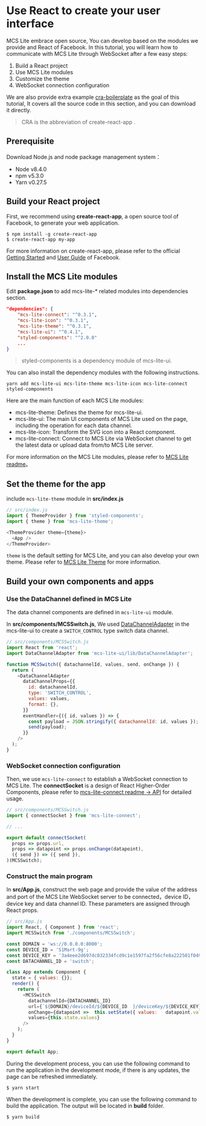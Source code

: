 # Use React to create your user interface

MCS Lite embrace open source, You can develop based on the modules we provide and React of Facebook. In this tutorial, you will learn how to communicate with MCS Lite through WebSocket after a few easy steps:

1.   Build a React project
2.   Use MCS Lite modules
3.   Customize the theme
4.   WebSocket connection configuration

We are also provide extra example [cra-boilerplate](https://github.com/MCS-Lite/cra-boilerplate) as the goal of this tutorial, It covers all the source code in this section, and you can download it directly.

> CRA is the abbreviation of create-react-app .

## Prerequisite
Download Node.js and node package management system：

*   Node v8.4.0
*   npm v5.3.0
*   Yarn v0.27.5

## Build your React project
First, we recommend using **create-react-app**, a open source tool of Facebook, to generate your web application.

```
$ npm install -g create-react-app
$ create-react-app my-app
```

For more information on create-react-app, please refer to the official [Getting Started](https://github.com/facebookincubator/create-react-app#getting-started) and [User Guide](https://github.com/facebookincubator/create-react-app/blob/master/packages/react-scripts/template/README.md) of Facebook.

## Install the MCS Lite modules
Edit **package.json** to add mcs-lite-* related modules into dependencies section.

```json
"dependencies": {
    "mcs-lite-connect": "^0.3.1",
    "mcs-lite-icon": "^0.3.1",
    "mcs-lite-theme": "^0.3.1",
    "mcs-lite-ui": "^0.4.1",
    "styled-components": "^2.0.0"
    ...
}
```

> styled-components is a dependency module of mcs-lite-ui.

You can also install the dependency modules with the following instructions.

```
yarn add mcs-lite-ui mcs-lite-theme mcs-lite-icon mcs-lite-connect styled-components
```

Here are the main function of each MCS Lite modules:

* mcs-lite-theme: Defines the theme for mcs-lite-ui.
* mcs-lite-ui: The main UI components of MCS Lite used on the page, including the operation for each data channel.
* mcs-lite-icon: Transform the SVG icon into a React component.
* mcs-lite-connect: Connect to MCS Lite via WebSocket channel to get the latest data or upload data from/to MCS Lite server.

For more information on the MCS Lite modules, please refer to [MCS Lite readme](https://github.com/MCS-Lite/mcs-lite/blob/master/README.md)。

## Set the theme for the app

include `mcs-lite-theme` module in **src/index.js**

```js
// src/index.js
import { ThemeProvider } from 'styled-components';
import { theme } from 'mcs-lite-theme';

<ThemeProvider theme={theme}>
  <App />
</ThemeProvider>
```

`theme` is the default setting for MCS Lite, and you can also develop your own theme. Please refer to [MCS Lite Theme](http://mcs-lite-ui.netlify.com/?selectedKind=API%20%5Bmcs-lite-theme%5D&selectedStory=%5BJSON%5D%20theme&full=0&down=0&left=1&panelRight=0&downPanel=storybook%2Factions%2Factions-panel) for more information.


## Build your own components and apps

### Use the DataChannel defined in MCS Lite

The data channel components are defined in `mcs-lite-ui` module. 

In **src/components/MCSSwitch.js**, We used [DataChannelAdapter](http://mcs-lite-ui.netlify.com/?selectedKind=DataChannelAdapter&selectedStory=API&full=0&down=0&left=1&panelRight=0&downPanel=storybook%2Factions%2Factions-panel) in the mcs-lite-ui to create a `SWITCH_CONTROL` type switch data channel.

```js
// src/components/MCSSwitch.js
import React from 'react';
import DataChannelAdapter from 'mcs-lite-ui/lib/DataChannelAdapter';

function MCSSwitch({ datachannelId, values, send, onChange }) {
  return (
    <DataChannelAdapter
      dataChannelProps={{
        id: datachannelId,
        type: 'SWITCH_CONTROL',
        values: values,
        format: {},
      }}
      eventHandler={({ id, values }) => {
        const payload = JSON.stringify({ datachannelId: id, values });
        send(payload);
      }}
    />
  );
}
```

### WebSocket connection configuration

Then, we use `mcs-lite-connect` to establish a WebSocket connection to MCS Lite. The **connectSocket** is a design of React Higher-Order Components, please refer to [mcs-lite-connect readme -> API](https://github.com/MCS-Lite/mcs-lite/tree/master/packages/mcs-lite-connect) for detailed usage.

```js
// src/components/MCSSwitch.js
import { connectSocket } from 'mcs-lite-connect';

// ...

export default connectSocket(
  props => props.url,
  props => datapoint => props.onChange(datapoint),
  ({ send }) => ({ send }),
)(MCSSwitch);
```

### Construct the main program

In **src/App.js**, construct the web page and provide the value of the address and port of the MCS Lite WebSocket server to be connected，device ID，device key and data channel ID. These parameters are assigned through React props.

```js
// src/App.js
import React, { Component } from 'react';
import MCSSwitch from './components/MCSSwitch';

const DOMAIN = 'ws://0.0.0.0:8000';
const DEVICE_ID = 'S1Mart-9g';
const DEVICE_KEY = '3a4eee2d697dc032334fcd9c1e1597fa2f56cfe8a222501f049dcb26a4e52f80';
const DATACHANNEL_ID = 'switch';

class App extends Component {
  state = { values: {}};
  render() {
    return (
      <MCSSwitch
        datachannelId={DATACHANNEL_ID}
        url={`${DOMAIN}/deviceId/${DEVICE_ID  }/deviceKey/${DEVICE_KEY}`}
        onChange={datapoint =>  this.setState({ values:   datapoint.values })}
        values={this.state.values}
      />
    );
  }
}

export default App;
```

During the development process, you can use the following command to run the application in the development mode, if there is any updates, the page can be refreshed immediately.

```
$ yarn start
```

When the development is complete, you can use the following command to build the application. The output will be located in **build** folder.

```
$ yarn build
```
